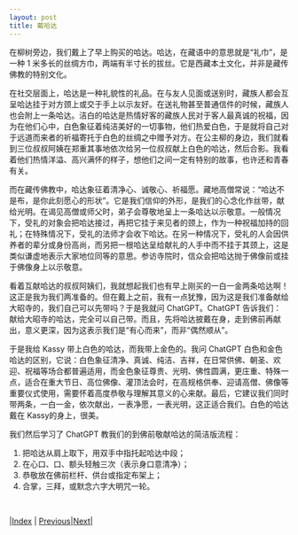 ```yaml
---
layout: post
title: 戴哈达
---
```


在柳树旁边，我们戴上了早上购买的哈达。哈达，在藏语中的意思就是“礼巾”，是一种 1 米多长的丝绸方巾，两端有半寸长的拔丝。它是西藏本土文化，并非是藏传佛教的特别文化。

在社交层面上，哈达是一种礼貌性的礼品。在与友人见面或送别时，藏族人都会互呈哈达挂于对方颈上或交于手上以示友好。在送礼物甚至普通信件的时候，藏族人也会附上一条哈达。洁白的哈达是热情好客的藏族人民对于客人最真诚的祝福，因为在他们心中，白色象征着纯洁美好的一切事物，他们热爱白色，于是就将自己对于远道而来者的祈福寄托于白色的丝绸之中赠予对方。在公主柳的身边，我们就看到三位叔叔阿姨在郑重其事地依次给另一位叔叔献上白色的哈达，然后合影。我看着他们热情洋溢、高兴满怀的样子，想他们之间一定有特别的故事，也许还和青春有关。

而在藏传佛教中，哈达象征着清净心、诚敬心、祈福愿。藏地高僧常说：“哈达不是布，是你此刻愿心的形状”。它是我们信仰的外形，是我们的心念化作丝带，献给光明。在谒见高僧或师父时，弟子会尊敬地呈上一条哈达以示敬意。一般情况下，受礼的对象会把哈达接过，再把它挂于来见者的颈上，作为一种祝福加持的回礼；在特殊情况下，受礼的法师才会收下哈达。在另一种情况下，受礼的人会因供养者的辈分或身份高尚，而另把一根哈达呈给献礼的人手中而不挂于其颈上，这是类似谦虚地表示大家地位同等的意思。参访寺院时，信众会把哈达抛于佛像前或挂于佛像身上以示敬意。

看着互献哈达的叔叔阿姨们，我就想起我们也有早上刚买的一白一金两条哈达啊！这正是我为我们两准备的。但在戴上之前，我有一点犹豫，因为这是我们准备献给大昭寺的，我们自己可以先带吗？于是我就问 ChatGPT。ChatGPT 告诉我们：献给大昭寺的哈达，完全可以自己带。而且，先将哈达披戴在身，走到佛前再献出，意义更深，因为这表示我们是“有心而来”，而非“偶然顺从”。

于是我给 Kassy 带上白色的哈达，而我带上金色的。我问 ChatGPT 白色和金色哈达的区别，它说：白色象征清净、真诚、纯洁、吉祥，在日常供佛、朝圣、欢迎、祝福等场合都普遍适用，而金色象征尊贵、光明、佛性圆满，更庄重、特殊一点，适合在重大节日、高位佛像、灌顶法会时，在高规格供奉、迎请高僧、佛像等重要仪式使用，需要怀着高度恭敬与理解其意义的心来献。最后，它建议我们同时带两条，一白一金，依次献出，一表净愿，一表光明，这正适合我们。白色的哈达戴在 Kassy的身上，很美。

我们然后学习了 ChatGPT 教我们的到佛前敬献哈达的简洁版流程：
1. 把哈达从肩上取下，用双手中指托起哈达中段；
2. 在心口、口、额头轻触三次（表示身口意清净）；
3. 恭敬放在佛前栏杆、供台或指定布架上；
4. 合掌，三拜，或默念六字大明咒一轮。

<br/>

|[Index](../) | [Previous](17-dazhaosi-wai)|[Next](19-in-dazhao)|
